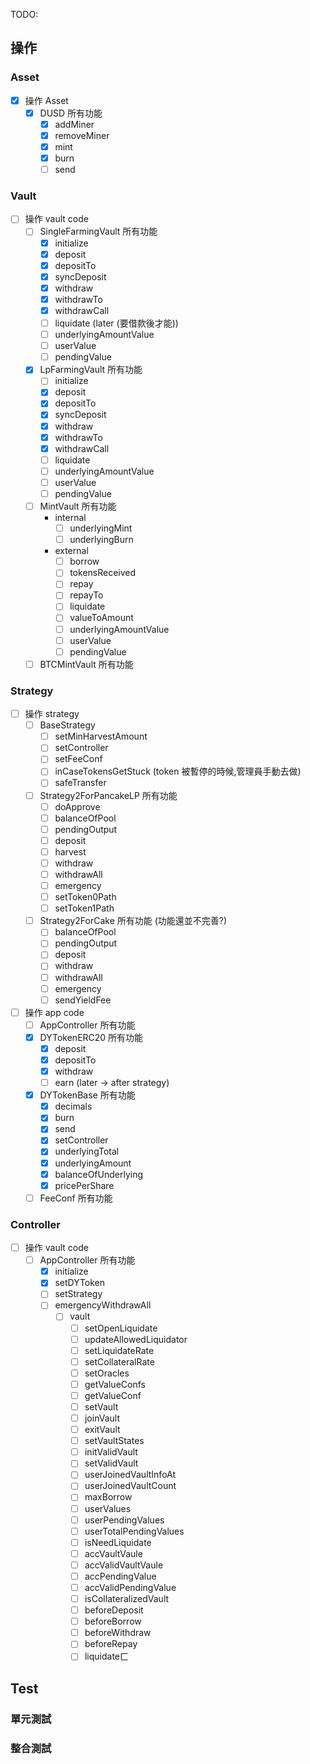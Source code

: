 TODO:
## 操作
### Asset
- [x] 操作 Asset
  - [x] DUSD 所有功能
    - [x] addMiner
    - [x] removeMiner
    - [x] mint
    - [x] burn
    - [ ] send
### Vault
- [ ] 操作 vault code
  - [ ] SingleFarmingVault 所有功能
    - [x] initialize
    - [x] deposit
    - [x] depositTo
    - [x] syncDeposit
    - [x] withdraw
    - [x] withdrawTo
    - [x] withdrawCall
    - [ ] liquidate (later (要借款後才能))
    - [ ] underlyingAmountValue
    - [ ] userValue
    - [ ] pendingValue
  - [x] LpFarmingVault 所有功能
    - [ ] initialize
    - [x] deposit
    - [x] depositTo
    - [x] syncDeposit
    - [x] withdraw
    - [x] withdrawTo
    - [x] withdrawCall
    - [ ] liquidate
    - [ ] underlyingAmountValue
    - [ ] userValue
    - [ ] pendingValue
  - [ ] MintVault 所有功能
    - internal
      - [ ] underlyingMint
      - [ ] underlyingBurn
    - external
      - [ ] borrow
      - [ ] tokensReceived
      - [ ] repay
      - [ ] repayTo
      - [ ] liquidate
      - [ ] valueToAmount
      - [ ] underlyingAmountValue
      - [ ] userValue
      - [ ] pendingValue
  - [ ] BTCMintVault 所有功能

### Strategy
- [ ] 操作 strategy
  - [ ] BaseStrategy
    - [ ] setMinHarvestAmount
    - [ ] setController
    - [ ] setFeeConf
    - [ ] inCaseTokensGetStuck (token 被暫停的時候,管理員手動去做)
    - [ ] safeTransfer
  - [ ] Strategy2ForPancakeLP 所有功能
    - [ ] doApprove
    - [ ] balanceOfPool
    - [ ] pendingOutput
    - [ ] deposit
    - [ ] harvest
    - [ ] withdraw
    - [ ] withdrawAll
    - [ ] emergency
    - [ ] setToken0Path
    - [ ] setToken1Path
  - [ ] Strategy2ForCake 所有功能 (功能還並不完善?)
    - [ ] balanceOfPool
    - [ ] pendingOutput
    - [ ] deposit
    - [ ] withdraw
    - [ ] withdrawAll
    - [ ] emergency
    - [ ] sendYieldFee
- [ ] 操作 app code
  - [ ] AppController 所有功能
  - [x] DYTokenERC20 所有功能
    - [x] deposit
    - [x] depositTo
    - [x] withdraw
    - [ ] earn (later -> after strategy)
  - [x] DYTokenBase 所有功能
    - [x] decimals
    - [x] burn
    - [x] send
    - [x] setController
    - [x] underlyingTotal
    - [x] underlyingAmount
    - [x] balanceOfUnderlying
    - [x] pricePerShare
  - [ ] FeeConf 所有功能
### Controller
- [ ] 操作 vault code
  - [ ] AppController 所有功能
    - [x] initialize
    - [x] setDYToken
    - [ ] setStrategy
    - [ ] emergencyWithdrawAll
      - [ ] vault
        - [ ] setOpenLiquidate
        - [ ] updateAllowedLiquidator
        - [ ] setLiquidateRate
        - [ ] setCollateralRate
        - [ ] setOracles
        - [ ] getValueConfs
        - [ ] getValueConf
        - [ ] setVault
        - [ ] joinVault
        - [ ] exitVault
        - [ ] setVaultStates
        - [ ] initValidVault
        - [ ] setValidVault
        - [ ] userJoinedVaultInfoAt
        - [ ] userJoinedVaultCount
        - [ ] maxBorrow
        - [ ] userValues
        - [ ] userPendingValues
        - [ ] userTotalPendingValues
        - [ ] isNeedLiquidate
        - [ ] accVaultVaule
        - [ ] accValidVaultVaule
        - [ ] accPendingValue
        - [ ] accValidPendingValue
        - [ ] isCollateralizedVault
        - [ ] beforeDeposit
        - [ ] beforeBorrow
        - [ ] beforeWithdraw
        - [ ] beforeRepay
        - [ ] liquidateㄈ 
## Test

### 單元測試
### 整合測試